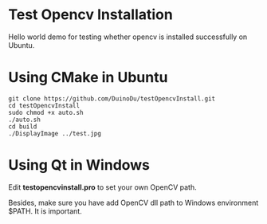 # Test Opencv Installation
Hello world demo for testing whether opencv is installed successfully on Ubuntu.

# Using CMake in Ubuntu
```
git clone https://github.com/DuinoDu/testOpencvInstall.git
cd testOpencvInstall
sudo chmod +x auto.sh
./auto.sh
cd build
./DisplayImage ../test.jpg
```

# Using Qt in Windows
Edit **testopencvinstall.pro** to set your own OpenCV path.

Besides, make sure you have add OpenCV dll path to Windows environment $PATH. It is important.
